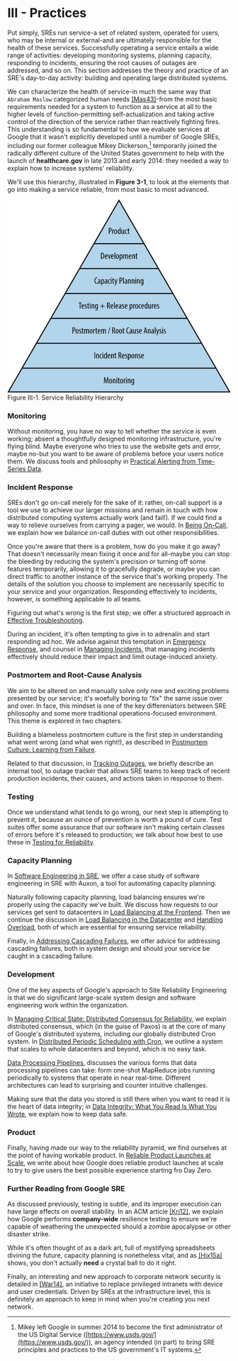 # III - Practices

Put simply, SREs run service-a set of related system, operated for users,
who may be internal or external-and are ultimately responsible for the
health of these services. Successfully operating a service entails a
wide range of activities: developing monitoring systems, planning
capacity, responding to incidents, ensuring the root causes of outages
are addressed, and so on. This section addresses the theory and practice
of an SRE's day-to-day activity: building and operating large
distributed systems.

We can characterize the health of service-in much the same way that
`Abraham Maslow` categorized human needs
[[Mas43]](https://sre.google/sre-book/bibliography#Mas43)-from the most
basic requirements needed for a system to function as a service at all to
the higher levels of function-permitting self-actualization and taking
active control of the direction of the service rather than reactively
fighting fires. This understanding is so fundamental to how we evaluate
services at Google that it wasn't explicitly developed until a number of
Google SREs, including our former colleague Mikey Dickerson,[^41]
temporarily joined the radically different culture of the United States
government to help with the launch of **healthcare.gov** in late 2013
and early 2014: they needed a way to explain how to increase systems'
reliability.

We'll use this hierarchy, illustrated in **Figure 3-1**, to look at the
elements that go into making a service reliable, from most basic to most
advanced.

![Service Reliability Hierarchy.](../../gcp-img/figure_III_1.jpg) Figure
III-1. Service Reliability Hierarchy

### Monitoring

Without monitoring, you have no way to tell whether the service is even
working; absent a thoughtfully designed monitoring infrastructure,
you're flying blind. Maybe everyone who tries to use the website gets
and error, maybe no-but you want to be aware of problems before your
users notice them. We discuss tools and philosophy in [Practical
Alerting from Time-Series
Data](https://sre.google/sre-book/practical-alerting/).

### Incident Response

SREs don't go on-call merely for the sake of it: rather, on-call support
is a tool we use to achieve our larger missions and remain in touch with
how distributed computing systems actually work (and fail!). If we
could find a way to relieve ourselves from carrying a pager, we would.
In [Being On-Call](https://sre.google/sre-book/being-on-call/), we
explain how we balance on-call duties with out other responsibilities.

Once you're aware that there is a problem, how do you make it go away?
That doesn't necessarily mean fixing it once and for all-maybe you can
stop the bleeding by reducing the system's precision or turning off some
features temporarily, allowing it to gracefully degrade, or maybe you
can direct traffic to another instance of the service that's working
properly. The details of the solution you choose to implement are
necessarily specific to your service and your organization. Responding
effectively to incidents, however, is something applicable to all teams.

Figuring out what's wrong is the first step; we offer a structured
approach in [Effective
Troubleshooting](https://sre.google/sre-book/effective-troubleshooting/).

During an incident, it's often tempting to give in to adrenalin and
start responding ad hoc. We advise against this temptation in [Emergency
Response](https://sre.google/sre-book/emergency-response/), and counsel
in [Managing
Incidents](https://sre.google/sre-book/managing-incidents/), that
managing incidents effectively should reduce their impact and limit
outage-induced anxiety.

### Postmortem and Root-Cause Analysis

We aim to be altered on and manually solve only new and exciting
problems presented by our service; it's woefully boring to "fix" the
same issue over and over. In face, this mindset is one of the key
differeniators between SRE philosophy and some more traditional
operations-focused environment. This theme is explored in two chapters.

Building a blameless postmortem culture is the first step in
understanding what went wrong (and what wen right!), as described in
[Postmortem Culture: Learning from
Failure](https://sre.google/sre-book/postmortem-culture/).

Related to that discussion, in [Tracking
Outages](https://sre.google/sre-book/tracking-outages/), we briefly
describe an internal tool, to outage tracker that allows SRE teams to
keep track of recent production incidents, their causes, and actions
taken in response to them.

### Testing

Once we understand what tends to go wrong, our next step is attempting
to prevent it, because an ounce of prevention is worth a pound of cure.
Test suites offer some assurance that our software isn't making certain
classes of errors before it's released to production; we talk about how
best to use these in [Testing for
Reliability](https://sre.google/sre-book/testing-reliability/).

### Capacity Planning

In [Software Engineering in
SRE](https://sre.google/sre-book/software-engineering-in-sre/), we offer
a case study of software engineering in SRE with Auxon, a tool for
automating capacity planning.

Naturally following capacity planning, load balancing ensures we're
properly using the capacity we've built. We discuss how requests to our
services get sent to datacenters in [Load Balancing at the
Frontend](https://sre.google/sre-book/load-balancing-frontend/). Then we
continue the discussion in [Load Balancing in the
Datacenter](https://sre.google/sre-book/load-balancing-datacenter/) and
[Handling Overload](https://sre.google/sre-book/handling-overload/),
both of which are essential for ensuring service reliability.

Finally, in [Addressing Cascading
Failures](https://sre.google/sre-book/addressing-cascading-failures/),
we offer advice for addressing cascading failures, both in system design
and should your service be caught in a cascading failure.

### Development

One of the key aspects of Google's approach to Site Reliability
Engineering is that we do significant large-scale system design and
software engineering work within the organization.

In [Managing Critical State: Distributed Consensus for
Reliability](https://sre.google/sre-book/managing-critical-state/), we
explain distributed consensus, which (in the guise of Paxos) is at the
core of many of Google's distributed systems, including our globally
distributed Cron system. In [Distributed Periodic Scheduling with
Cron](https://sre.google/sre-book/distributed-periodic-scheduling/), we
outline a system that scales to whole datacenters and beyond, which is
no easy task.

 [Data Processing
 Pipelines](https://sre.google/sre-book/data-processing-pipelines/),
 discusses the various forms that data processing pipelines can take:
 form one-shot MapReduce jobs running periodically to systems that
 operate in near real-time. Different architectures can lead to
 surprising and counter intuitive challenges.

Making sure that the data you stored is still there when you want to
read it is the heart of data integrity; in [Data Integrity: What You
Read Is What You Wrote](https://sre.google/sre-book/data-integrity/), we
explain how to keep data safe.

### Product

Finally, having made our way to the reliability pyramid, we find
ourselves at the point of having workable product. In [Reliable Product
Launches at
Scale](https://sre.google/sre-book/reliable-product-launches/), we write
about how Google does reliable product launches at scale to try to give
users the best possible experience starting fro Day Zero.

### Further Reading from Google SRE

As discussed previously, testing is subtle, and its improper execution
can have large effects on overall stability. In an ACM article
[[Kri12]](https://sre.google/sre-book/bibliography#Kri12), we explain
how Google performs **company-wide** resilience testing to ensure we're
capable of weathering the unexpected should a zombie apocalypse or other
disaster strike.

While it's often thought of as a dark art, full of mystifying
spreadsheets divining the future, capacity planning is nonetheless
vital, and as
[[Hix15a]](https://sre.google/sre-book/bibliography#Hix15a) shows, you
don't actually **need** a crystal ball to do it right.

Finally, an interesting and new approach to corporate network security is
detailed in [[War14]](https://sre.google/sre-book/bibliography#War14),
an initiative to replace privileged intranets with device and user
credentials. Driven by SREs at the infrastructure level, this is
definitely an approach to keep in mind when you're creating you next
network.

[^41]: Mikey left Google in summer 2014 to become the first
administrator of the US Digital Service ([https://www.usds.gov/](https://www.usds.gov/)), an agency intended
(in part) to bring SRE principles and practices to the US government's
IT systems.

